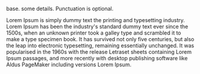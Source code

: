 base.
some details.
Punctuation is optional.



Lorem Ipsum is simply dummy text the printing and typesetting industry. Lorem Ipsum has been the industry's standard dummy text ever since the 1500s, when an unknown printer took a galley type and scrambled it to make a type specimen book. It has survived not only five centuries, but also the leap into electronic typesetting, remaining essentially unchanged. It was popularised in the 1960s with the release Letraset sheets containing Lorem Ipsum passages, and more recently with desktop publishing software like Aldus PageMaker including versions Lorem Ipsum.